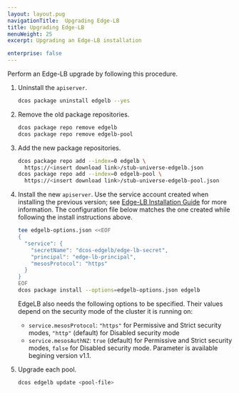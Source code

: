 ```yaml
---
layout: layout.pug
navigationTitle:  Upgrading Edge-LB
title: Upgrading Edge-LB
menuWeight: 25
excerpt: Upgrading an Edge-LB installation

enterprise: false
---
```


Perform an Edge-LB upgrade by following this procedure.

1. Uninstall the `apiserver`.

    ```bash
    dcos package uninstall edgelb --yes
    ```

1. Remove the old package repositories.

    ```bash
    dcos package repo remove edgelb
    dcos package repo remove edgelb-pool
    ```

1. Add the new package repositories.

    ```bash
    dcos package repo add --index=0 edgelb \
      https://<insert download link>/stub-universe-edgelb.json
    dcos package repo add --index=0 edgelb-pool \
      https://<insert download link>/stub-universe-edgelb-pool.json
    ```

1. Install the new `apiserver`. Use the service account created when installing the previous version; see [Edge-LB Installation Guide](/mesosphere/dcos/services/edge-lb/1.4/getting-started/installing) for more information. The configuration file below matches the one created while following the install instructions above.

    ```bash
    tee edgelb-options.json <<EOF
    {
      "service": {
        "secretName": "dcos-edgelb/edge-lb-secret",
        "principal": "edge-lb-principal",
        "mesosProtocol": "https"
      }
    }
    EOF
    dcos package install --options=edgelb-options.json edgelb
    ```

    EdgeLB also needs the following options to be specified. Their values depend on the security mode of the cluster it is running on:

    * `service.mesosProtocol`: `"https"` for Permissive and Strict security modes, `"http"` (default) for Disabled security mode
    * `service.mesosAuthNZ`: `true` (default) for Permissive and Strict security modes, `false` for Disabled security mode. Parameter is available begining version v1.1.

1. Upgrade each pool.

    ```bash
    dcos edgelb update <pool-file>
    ```
